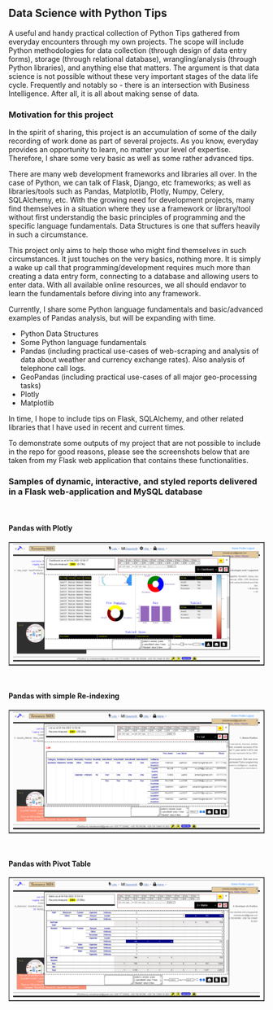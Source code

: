 ## Data Science with Python Tips
A useful and handy practical collection of Python Tips gathered from everyday encounters through my own projects. The scope will include Python methodologies for data collection (through design of data entry forms), storage (through relational database), wrangling/analysis (through Python libraries), and anything else that matters. The argument is that data science is not possible without these very important stages of the data life cycle. Frequently and notably so - there is an intersection with Business Intelligence. After all, it is all about making sense of data.

### Motivation for this project
In the spirit of sharing, this project is an accumulation of some of the daily recording of work done as part of several projects. As you know, everyday provides an opportunity to learn, no matter your level of expertise. Therefore, I share some very basic as well as some rather advanced tips.

There are many web development frameworks and libraries all over. In the case of Python, we can talk of Flask, Django, etc frameworks; as well as libraries/tools such as Pandas, Matplotlib, Plotly, Numpy, Celery, SQLAlchemy, etc. With the growing need for development projects, many find themselves in a situation where they use a framework or library/tool without first understandig the basic principles of programming and the specific language fundamentals. Data Structures is one that suffers heavily in such a circumstance.

This project only aims to help those who might find themselves in such circumstances. It just touches on the very basics, nothing more. It is simply a wake up call that programming/development requires much more than creating a data entry form, connecting to a database and allowing users to enter data. With all available online resources, we all should endavor to learn the fundamentals before diving into any framework.

Currently, I share some Python language fundamentals and basic/advanced examples of Pandas analysis, but will be expanding with time. 

- Python Data Structures
- Some Python language fundamentals
- Pandas (including practical use-cases of web-scraping and analysis of data about weather and currency exchange rates). Also analysis of telephone call logs.
- GeoPandas (including practical use-cases of all major geo-processing tasks)
- Plotly
- Matplotlib

In time, I hope to include tips on Flask, SQLAlchemy, and other related libraries that I have used in recent and current times.

To demonstrate some outputs of my project that are not possible to include in the repo for good reasons, please see the screenshots below that are taken from my Flask web application that contains these functionalities.

### Samples of dynamic, interactive, and styled reports delivered in a Flask web-application and MySQL database

<br/>

#### Pandas with Plotly 
<table border="1"><tr><td>
  <img src=".//images/tools3.PNG" />
</td></tr></table>

<br/>

#### Pandas with simple Re-indexing
<table border="1"><tr><td>
  <img src="./images/tools2.PNG" />
</td></tr></table>

<br/>

#### Pandas with Pivot Table
<table border="1"><tr><td>
  <img src="./images/tools1.PNG" />
</td></tr></table>

